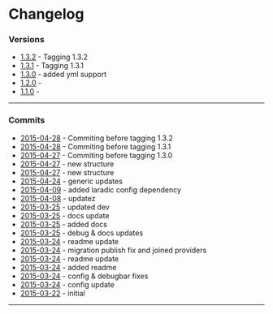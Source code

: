<a name="top"></a>Changelog
======================

### Versions
- [1.3.2](https://github.com/laradic/config/tree/v2.1.0) - Tagging 1.3.2
- [1.3.1](https://github.com/laradic/config/tree/v2.1.0) - Tagging 1.3.1
- [1.3.0](https://github.com/laradic/config/tree/v2.1.0) - added yml support
- [1.2.0](https://github.com/laradic/config/tree/v2.1.0) - 
- [1.1.0](https://github.com/laradic/config/tree/v2.1.0) - 

-----------

### Commits
- [2015-04-28](https://github.com/laradic/config/commit/3fd46d7ec1e4a4074fd25914db48d684e0129296) - Commiting before tagging 1.3.2
- [2015-04-28](https://github.com/laradic/config/commit/2c33dfa2ca52d2b25e57b3ea997d2ca012044835) - Commiting before tagging 1.3.1
- [2015-04-27](https://github.com/laradic/config/commit/675441e1811be6b813120c5b8a91f0a2379b3113) - Commiting before tagging 1.3.0
- [2015-04-27](https://github.com/laradic/config/commit/2b3a83da76c31dfa189f0160bab3868cb7d2520d) - new structure
- [2015-04-27](https://github.com/laradic/config/commit/3ef889505c0c6634ba6acd4ac595c3cc87328b56) - new structure
- [2015-04-24](https://github.com/laradic/config/commit/c97e925d7f8bf5d3b82a1dbd8f64c5b700a07e4a) - generic updates
- [2015-04-09](https://github.com/laradic/config/commit/3930fbccf8ec7b7ee01566aed2c82c0d843fe622) - added laradic config dependency
- [2015-04-08](https://github.com/laradic/config/commit/64df27c7b02c2b704d82bf05c571a29653eed19f) - updatez
- [2015-03-25](https://github.com/laradic/config/commit/dd77956ef59b6183585bc7bbd4a470fbb5e6a1c1) - updated dev
- [2015-03-25](https://github.com/laradic/config/commit/f1b2ec495c67915a4d0586c22274bad7bc106afe) - docs update
- [2015-03-25](https://github.com/laradic/config/commit/6489665669e6fdb9fce5d8786d3ec86c8f52d2ad) - added docs
- [2015-03-25](https://github.com/laradic/config/commit/46bb7c95d414f50593c5ac00f8405597bf882cdf) - debug &amp; docs updates
- [2015-03-24](https://github.com/laradic/config/commit/1c199efb5d7caf06fd968100e152b001022b35d2) - readme update
- [2015-03-24](https://github.com/laradic/config/commit/a728452746850a3e23ae1a73895d9cb99437939e) - migration publish fix and joined providers
- [2015-03-24](https://github.com/laradic/config/commit/6f6ddbc0256bf96264d7116de58813de0ad7cf39) - readme update
- [2015-03-24](https://github.com/laradic/config/commit/02476a3896b11928e0056299f7c160db74863b32) - added readme
- [2015-03-24](https://github.com/laradic/config/commit/ae5623ce0a4716664d5a82ae3ff7eaadabbc7009) - config &amp; debugbar fixes
- [2015-03-24](https://github.com/laradic/config/commit/27180d9870596e5c707870ed1836fc6ddf10e15a) - config update
- [2015-03-22](https://github.com/laradic/config/commit/3dd2385204e9876c4b80e6427c86f12e3d5b4753) - initial

-----------
